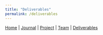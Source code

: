 ```yaml
---
title: "Deliverables"
permalink: /deliverables
---
```

[Home](/Overview/) | [Journal](/Overview/journal) | [Project](/Overview/project) | [Team](/Overview/team) | [Deliverables](/Overview/deliverables)
